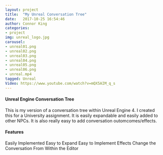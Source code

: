 ```yaml
---
layout: project
title:  "My Unreal Conversation Tree"
date:   2017-10-25 16:54:46
author: Connor King
categories:
- project
img: unreal_logo.jpg
carousel:
- unreal01.png
- unreal02.png
- unreal03.png
- unreal04.png
- unreal05.png
- unreal06.png
- unreal.mp4
tagged: Unreal
Video: https://www.youtube.com/watch?v=mQX5AIM_q_s
---
```

#### Unreal Engine Conversation Tree
This is my version of a conversation tree within Unreal Engine 4. I created this for a University assignment. It is easily expandable and easily added to other NPCs. It is also really easy to add conversation outomcomes/effects.

#### Features
Easily Implemented
Easy to Expand
Easy to Implement Effects
Change the Conversation From Within the Editor


